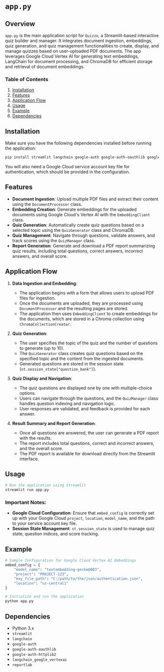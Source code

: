 # `app.py`

## Overview

`app.py` is the main application script for `Quizzo`, a Streamlit-based interactive quiz builder and manager. It integrates document ingestion, embeddings, quiz generation, and quiz management functionalities to create, display, and manage quizzes based on user-uploaded PDF documents. The app leverages Google Cloud Vertex AI for generating text embeddings, LangChain for document processing, and ChromaDB for efficient storage and retrieval of document embeddings.

### Table of Contents
1. [Installation](#installation)
2. [Features](#features)
3. [Application Flow](#application-flow)
4. [Usage](#usage)
5. [Example](#example)
6. [Dependencies](#dependencies)

## Installation

Make sure you have the following dependencies installed before running the application:

```bash
pip install streamlit langchain google-auth google-auth-oauthlib google-auth-httplib2 langchain_google_vertexai reportlab
```

You will also need a Google Cloud service account key file for authentication, which should be provided in the configuration.

## Features

- **Document Ingestion**: Upload multiple PDF files and extract their content using the `DocumentProcessor` class.
- **Embedding Creation**: Generate embeddings for the uploaded documents using Google Cloud's Vertex AI with the `EmbeddingClient` class.
- **Quiz Generation**: Automatically create quiz questions based on a selected topic using the `QuizGenerator` class and ChromaDB.
- **Quiz Management**: Navigate through questions, validate answers, and track scores using the `QuizManager` class.
- **Report Generation**: Generate and download a PDF report summarizing quiz results, including total questions, correct answers, incorrect answers, and overall score.

## Application Flow

1. **Data Ingestion and Embedding**:
   - The application begins with a form that allows users to upload PDF files for ingestion.
   - Once the documents are uploaded, they are processed using `DocumentProcessor` and the resulting pages are stored.
   - The application then uses `EmbeddingClient` to create embeddings for the documents, which are stored in a Chroma collection using `ChromaCollectionCreator`.

2. **Quiz Generation**:
   - The user specifies the topic of the quiz and the number of questions to generate (up to 10).
   - The `QuizGenerator` class creates quiz questions based on the specified topic and the content from the ingested documents.
   - Generated questions are stored in the session state (`st.session_state["question_bank"]`).

3. **Quiz Display and Navigation**:
   - The quiz questions are displayed one by one with multiple-choice options.
   - Users can navigate through the questions, and the `QuizManager` class handles question indexing and navigation logic.
   - User responses are validated, and feedback is provided for each answer.

4. **Result Summary and Report Generation**:
   - Once all questions are answered, the user can generate a PDF report with the results.
   - The report includes total questions, correct and incorrect answers, and the overall score.
   - The PDF report is available for download directly from the Streamlit interface.

## Usage

```bash
# Run the application using Streamlit
streamlit run app.py
```

### Important Notes:
- **Google Cloud Configuration**: Ensure that `embed_config` is correctly set up with your Google Cloud `project`, `location`, `model_name`, and the path to your service account key file.
- **Session State Management**: `st.session_state` is used to manage quiz state, question indices, and score tracking.

## Example

```python
# Sample Configuration for Google Cloud Vertex AI Embeddings
embed_config = {
    "model_name": "textembedding-gecko@003",
    "project": "PROJECT-123",
    "key_file_path": "C:/path/to/the/json/authentication.json",
    "location": "us-central1"
}

# Initialize and run the application
python app.py
```

## Dependencies

- Python 3.x
- `streamlit`
- `langchain`
- `google-auth`
- `google-auth-oauthlib`
- `google-auth-httplib2`
- `langchain_google_vertexai`
- `reportlab`

